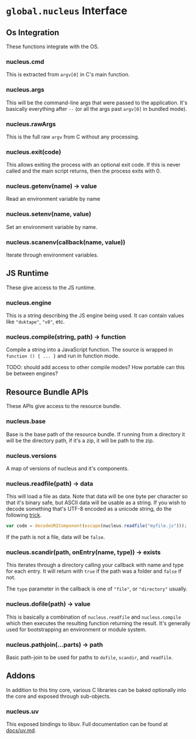 # `global.nucleus` Interface

## Os Integration

These functions integrate with the OS.

### nucleus.cmd

This is extracted from `argv[0]` in C's main function.

### nucleus.args

This will be the command-line args that were passed to the application.  It's
basically everything after `--` (or all the args past `argv[0]` in bundled
mode).

### nucleus.rawArgs

This is the full raw `argv` from C without any processing.

### nucleus.exit(code)

This allows exiting the process with an optional exit code.  If this is never
called and the main script returns, then the process exits with 0.

### nucleus.getenv(name) -> value

Read an environment variable by name

### nucleus.setenv(name, value)

Set an environment variable by name.

### nucleus.scanenv(callback(name, value))

Iterate through environment variables.

## JS Runtime

These give access to the JS runtime.

### nucleus.engine

This is a string describing the JS engine being used.  It can contain values
like `"duktape"`, `"v8"`, etc.

### nucleus.compile(string, path) -> function

Compile a string into a JavaScript function.  The source is wrapped in `function () { ... }`
and run in function mode.

TODO: should add access to other compile modes?  How portable can this be
between engines?

## Resource Bundle APIs

These APIs give access to the resource bundle.

### nucleus.base

Base is the base path of the resource bundle.  If running from a directory it
will be the directory path, if it's a zip, it will be path to the zip.

### nucleus.versions

A map of versions of nucleus and it's components.

### nucleus.readfile(path) -> data

This will load a file as data.  Note that data will be one byte per character so
that it's binary safe, but ASCII data will be usable as a string.  If you wish
to decode something that's UTF-8 encoded as a unicode string, do the following
[trick](http://ecmanaut.blogspot.com/2006/07/encoding-decoding-utf8-in-javascript.html).

```js
var code = decodeURIComponent(escape(nucleus.readfile("myfile.js")));
```

If the path is not a file, data will be `false`.

### nucleus.scandir(path, onEntry(name, type)) -> exists

This iterates through a directory calling your callback with name and type for
each entry.  It will return with `true` if the path was a folder and `false` if
not.

The `type` parameter in the callback is one of `"file"`, or `"directory"`
usually.

### nucleus.dofile(path) -> value

This is basically a combination of `nucleus.readfile` and `nucleus.compile`
which then executes the resulting function returning the result.  It's generally
used for bootstrapping an environment or module system.

### nucleus.pathjoin(...parts) -> path

Basic path-join to be used for paths to `dofile`, `scandir`, and `readfile`.

## Addons

In addition to this tiny core, various C libraries can be baked optionally into
the core and exposed through sub-objects.

### nucleus.uv

This exposed bindings to libuv. Full documentation can be found at
[docs/uv.md](./uv.md).
